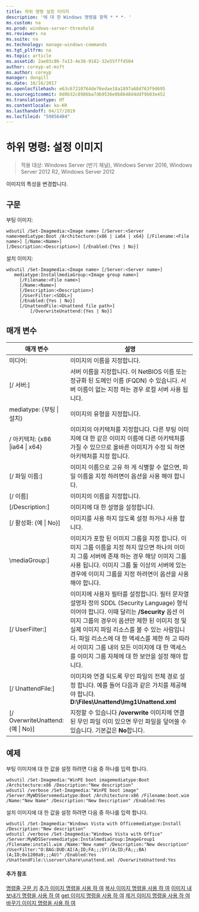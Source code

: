 ```yaml
---
title: 하위 명령 설정 이미지
description: '에 대 한 Windows 명령을 항목 * * *- '
ms.custom: na
ms.prod: windows-server-threshold
ms.reviewer: na
ms.suite: na
ms.technology: manage-windows-commands
ms.tgt_pltfrm: na
ms.topic: article
ms.assetid: 2ae03c86-7a13-4e38-9182-32e55fffd504
author: coreyp-at-msft
ms.author: coreyp
manager: dongill
ms.date: 10/16/2017
ms.openlocfilehash: e63c67210764de76edae18a1897a68d763f9d695
ms.sourcegitcommit: 0d0b32c8986ba7db9536e0b8648d4ddf9b03e452
ms.translationtype: HT
ms.contentlocale: ko-KR
ms.lasthandoff: 04/17/2019
ms.locfileid: "59856484"
---
```

# <a name="subcommand-set-image"></a>하위 명령: 설정 이미지

>적용 대상: Windows Server (반기 채널), Windows Server 2016, Windows Server 2012 R2, Windows Server 2012

이미지의 특성을 변경합니다.
## <a name="syntax"></a>구문
부팅 이미지:
```
wdsutil /Set-Imagmedia:<Image name> [/Server:<Server name>mediatype:Boot /Architecture:{x86 | ia64 | x64} [/Filename:<File name>] [/Name:<Name>] 
[/Description:<Description>] [/Enabled:{Yes | No}]
```
설치 이미지:
```
wdsutil /Set-Imagmedia:<Image name> [/Server:<Server name>]
   mediatype:InstallmediaGroup:<Image group name>]
     [/Filename:<File name>]
     [/Name:<Name>]
     [/Description:<Description>]
     [/UserFilter:<SDDL>]
     [/Enabled:{Yes | No}]
     [/UnattendFile:<Unattend file path>]
         [/OverwriteUnattend:{Yes | No}]
```
## <a name="parameters"></a>매개 변수
|매개 변수|설명|
|-------|--------|
미디어:<Image name>|이미지의 이름을 지정합니다.|
|[/ 서버:<Server name>]|서버 이름을 지정합니다. 이 NetBIOS 이름 또는 정규화 된 도메인 이름 (FQDN) 수 있습니다. 서버 이름이 없는 지정 하는 경우 로컬 서버 사용 됩니다.|
mediatype: {부팅 &#124; 설치}|이미지의 유형을 지정합니다.|
|/ 아키텍처: {x86 &#124;ia64 &#124; x64}|이미지의 아키텍처를 지정합니다. 다른 부팅 이미지에 대 한 같은 이미지 이름에 다른 아키텍처를 가질 수 있으므로 올바른 이미지가 수정 되 하면 아키텍처를 지정 합니다.|
|[/ 파일 이름:<File name>]|이미지 이름으로 고유 하 게 식별할 수 없으면, 파일 이름을 지정 하려면이 옵션을 사용 해야 합니다.|
|[/ 이름]|이미지의 이름을 지정합니다.|
|[/Description:<Description>]|이미지에 대 한 설명을 설정합니다.|
|[/ 활성화: {예 &#124; No}]|이미지를 사용 하지 않도록 설정 하거나 사용 합니다.|
|\mediaGroup:<Image group name>]|이미지가 포함 된 이미지 그룹을 지정 합니다. 이미지 그룹 이름을 지정 하지 않으면 하나의 이미지 그룹 서버에 존재 하는 경우 해당 이미지 그룹 사용 됩니다. 이미지 그룹 둘 이상의 서버에 있는 경우에 이미지 그룹을 지정 하려면이 옵션을 사용 해야 합니다.|
|[/ UserFilter:<SDDL>]|이미지에 사용자 필터를 설정합니다. 필터 문자열 설명자 정의 SDDL (Security Language) 형식 이어야 합니다. 이때 달리는 **/Security** 옵션 이미지 그룹의 경우이 옵션만 제한 된 이미지 정 및 실제 이미지 파일 리소스를 볼 수 있는 사람입니다. 파일 리소스에 대 한 액세스를 제한 하 고 따라서 이미지 그룹 내의 모든 이미지에 대 한 액세스를 이미지 그룹 자체에 대 한 보안을 설정 해야 합니다.|
|[/ UnattendFile:<Unattend file path>]|이미지와 연결 되도록 무인 파일의 전체 경로 설정 합니다. 예를 들어 다음과 같은 가치를 제공해야 합니다. **D:\Files\Unattend\Img1Unattend.xml**|
|[/ OverwriteUnattend: {예 &#124; No}]|지정할 수 있습니다 **/overwrite** 이미지에 연결 된 무인 파일 이미 있으면 무인 파일을 덮어쓸 수 있습니다. 기본값은 **No**합니다.|
## <a name="BKMK_examples"></a>예제
부팅 이미지에 대 한 값을 설정 하려면 다음 중 하나를 입력 합니다.
```
wdsutil /Set-Imagmedia:"WinPE boot imagemediatype:Boot /Architecture:x86 /Description:"New description"
wdsutil /verbose /Set-Imagmedia:"WinPE boot image" /Server:MyWDSServemediatype:Boot /Architecture:x86 /Filename:boot.wim 
/Name:"New Name" /Description:"New Description" /Enabled:Yes
```
설치 이미지에 대 한 값을 설정 하려면 다음 중 하나를 입력 합니다.
```
wdsutil /Set-Imagmedia:"Windows Vista with Officemediatype:Install /Description:"New description" 
wdsutil /verbose /Set-Imagmedia:"Windows Vista with Office" /Server:MyWDSServemediatype:InstalmediaGroup:ImageGroup1 
/Filename:install.wim /Name:"New name" /Description:"New description" /UserFilter:"O:BAG:DUD:AI(A;ID;FA;;;SY)(A;ID;FA;;;BA)(A;ID;0x1200a9;;;AU)" /Enabled:Yes /UnattendFile:\\server\share\unattend.xml /OverwriteUnattend:Yes
```
#### <a name="additional-references"></a>추가 참조
[명령줄 구문 키](command-line-syntax-key.md)
[추가 이미지 명령을 사용 하 여](using-the-add-image-command.md)
[복사 이미지 명령을 사용 하 여](using-the-copy-image-command.md)
[이미지 내보내기 명령을 사용 하 여](using-the-export-image-command.md)
[get 이미지 명령을 사용 하 여](using-the-get-image-command.md)
[제거 이미지 명령을 사용 하 여](using-the-remove-image-command.md)
[바꾸기 이미지 명령을 사용 하 여](using-the-replace-image-command.md)
